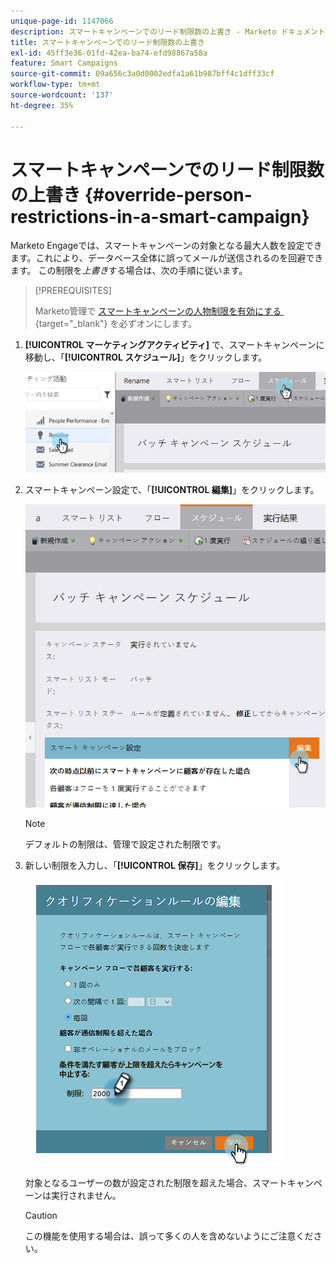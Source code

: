 ```yaml
---
unique-page-id: 1147066
description: スマートキャンペーンでのリード制限数の上書き - Marketo ドキュメント - 製品ドキュメント
title: スマートキャンペーンでのリード制限数の上書き
exl-id: 45ff3e36-01fd-42ea-ba74-efd98867a58a
feature: Smart Campaigns
source-git-commit: 09a656c3a0d0002edfa1a61b987bff4c1dff33cf
workflow-type: tm+mt
source-wordcount: '137'
ht-degree: 35%

---
```


# スマートキャンペーンでのリード制限数の上書き {#override-person-restrictions-in-a-smart-campaign}

Marketo Engageでは、スマートキャンペーンの対象となる最大人数を設定できます。これにより、データベース全体に誤ってメールが送信されるのを回避できます。 この制限を&#x200B;_上書き_&#x200B;する場合は、次の手順に従います。

>[!PREREQUISITES]
>
>Marketo管理で [&#x200B; スマートキャンペーンの人物制限を有効にする &#x200B;](/help/marketo/product-docs/administration/email-setup/enable-person-restrictions-for-smart-campaigns.md){target="_blank"} を必ずオンにします。

1. **[!UICONTROL マーケティングアクティビティ]** で、スマートキャンペーンに移動し、「**[!UICONTROL スケジュール]**」をクリックします。

   ![](assets/override-person-restrictions-in-a-smart-campaign-1.png)

1. スマートキャンペーン設定で、「**[!UICONTROL 編集]**」をクリックします。

   ![](assets/override-person-restrictions-in-a-smart-campaign-2.png)

   >[!NOTE]
   >
   >デフォルトの制限は、管理で設定された制限です。

1. 新しい制限を入力し、「**[!UICONTROL 保存]**」をクリックします。

   ![](assets/override-person-restrictions-in-a-smart-campaign-3.png)

   対象となるユーザーの数が設定された制限を超えた場合、スマートキャンペーンは実行されません。

   >[!CAUTION]
   >
   >この機能を使用する場合は、誤って多くの人を含めないようにご注意ください。
